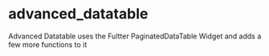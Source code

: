 # advanced_datatable
Advanced Datatable uses the Fultter PaginatedDataTable Widget and adds a few more functions to it
